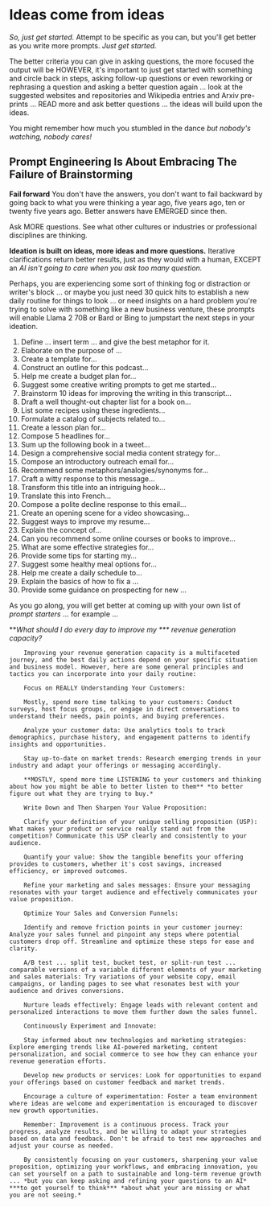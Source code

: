 # Ideas come from ideas

*So, just get started.* Attempt to be specific as you can, but you'll get better as you write more prompts. *Just get started.*

The better criteria you can give in asking questions, the more focused the output will be HOWEVER, it's important to just get started with something and circle back in steps, asking follow-up questions or even reworking or rephrasing a question and asking a better question again ... look at the suggested websites and repositories and Wikipedia entries and Arxiv pre-prints ... READ more and ask better questions ... the ideas will build upon the ideas.  

You might remember how much you stumbled in the dance *but nobody's watching, nobody cares!*

## Prompt Engineering Is About Embracing The Failure of Brainstorming

**Fail forward** You don't have the answers, you don't want to fail backward by going back to what you were thinking a year ago, five years ago, ten or twenty five years ago. Better answers have EMERGED since then.

Ask MORE questions. See what other cultures or industries or professional disciplines are thinking.

**Ideation is built on ideas, more ideas and more questions.** Iterative clarifications return better results, just as they would with a human, EXCEPT an *AI isn't going to care when you ask too many question.*

Perhaps, you are experiencing some sort of thinking fog or distraction or writer's block ... or maybe you just need 30 quick hits to establish a new daily routine for things to look  ...  or need insights on a hard problem you're trying to solve with something like a new business venture, these prompts will enable Llama 2 70B or Bard or Bing to jumpstart the next steps in your ideation.

1. Define ... insert term ... and give the best metaphor for it.
2. Elaborate on the purpose of ...
3. Create a template for...
4. Construct an outline for this podcast...
5. Help me create a budget plan for...
6. Suggest some creative writing prompts to get me started...
7. Brainstorm 10 ideas for improving the writing in this transcript...
8. Draft a well thought-out chapter list for a book on...
9. List some recipes using these ingredients...
10. Formulate a catalog of subjects related to...
11. Create a lesson plan for...
12. Compose 5 headlines for...
13. Sum up the following book in a tweet...
14. Design a comprehensive social media content strategy for...
15. Compose an introductory outreach email for...
16. Recommend some metaphors/analogies/synonyms for...
17. Craft a witty response to this message...
18. Transform this title into an intriguing hook...
19. Translate this into French...
20. Compose a polite decline response to this email...
21. Create an opening scene for a video showcasing...
22. Suggest ways to improve my resume...
23. Explain the concept of...
24. Can you recommend some online courses or books to improve...
25. What are some effective strategies for...
26. Provide some tips for starting my…
27. Suggest some healthy meal options for...
28. Help me create a daily schedule to...
29. Explain the basics of how to fix a ...
30. Provide some guidance on prospecting for new ...


As you go along, you will get better at coming up with your own list of *prompt starters* ... for example ...

***What should I do every day to improve my *** revenue generation capacity?*

        Improving your revenue generation capacity is a multifaceted journey, and the best daily actions depend on your specific situation and business model. However, here are some general principles and tactics you can incorporate into your daily routine:

        Focus on REALLY Understanding Your Customers:

        Mostly, spend more time talking to your customers: Conduct surveys, host focus groups, or engage in direct conversations to understand their needs, pain points, and buying preferences.

        Analyze your customer data: Use analytics tools to track demographics, purchase history, and engagement patterns to identify insights and opportunities.

        Stay up-to-date on market trends: Research emerging trends in your industry and adapt your offerings or messaging accordingly.

        **MOSTLY, spend more time LISTENING to your customers and thinking about how you might be able to better listen to them** *to better figure out what they are trying to buy.*

        Write Down and Then Sharpen Your Value Proposition:

        Clarify your definition of your unique selling proposition (USP): What makes your product or service really stand out from the competition? Communicate this USP clearly and consistently to your audience.

        Quantify your value: Show the tangible benefits your offering provides to customers, whether it's cost savings, increased efficiency, or improved outcomes.

        Refine your marketing and sales messages: Ensure your messaging resonates with your target audience and effectively communicates your value proposition.

        Optimize Your Sales and Conversion Funnels:

        Identify and remove friction points in your customer journey: Analyze your sales funnel and pinpoint any steps where potential customers drop off. Streamline and optimize these steps for ease and clarity.
        
        A/B test ... split test, bucket test, or split-run test ... comparable versions of a variable different elements of your marketing and sales materials: Try variations of your website copy, email campaigns, or landing pages to see what resonates best with your audience and drives conversions.

        Nurture leads effectively: Engage leads with relevant content and personalized interactions to move them further down the sales funnel.

        Continuously Experiment and Innovate:

        Stay informed about new technologies and marketing strategies: Explore emerging trends like AI-powered marketing, content personalization, and social commerce to see how they can enhance your revenue generation efforts.

        Develop new products or services: Look for opportunities to expand your offerings based on customer feedback and market trends.

        Encourage a culture of experimentation: Foster a team environment where ideas are welcome and experimentation is encouraged to discover new growth opportunities.
        
        Remember: Improvement is a continuous process. Track your progress, analyze results, and be willing to adapt your strategies based on data and feedback. Don't be afraid to test new approaches and adjust your course as needed.

        By consistently focusing on your customers, sharpening your value proposition, optimizing your workflows, and embracing innovation, you can set yourself on a path to sustainable and long-term revenue growth ... *but you can keep asking and refining your questions to an AI* ***to get yourself to think*** *about what your are missing or what you are not seeing.*